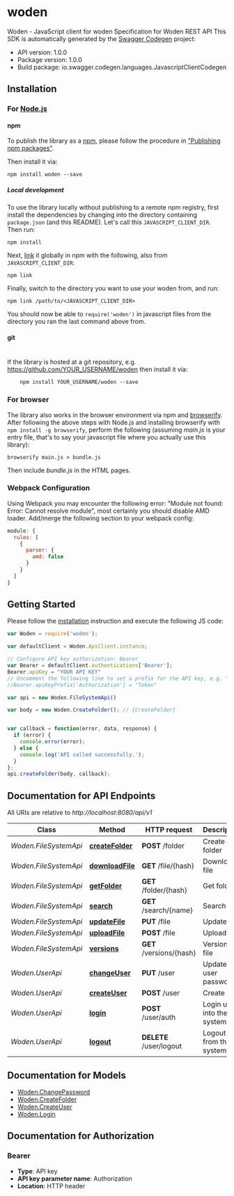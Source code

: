 # woden

Woden - JavaScript client for woden
Specification for Woden REST API
This SDK is automatically generated by the [Swagger Codegen](https://github.com/swagger-api/swagger-codegen) project:

- API version: 1.0.0
- Package version: 1.0.0
- Build package: io.swagger.codegen.languages.JavascriptClientCodegen

## Installation

### For [Node.js](https://nodejs.org/)

#### npm

To publish the library as a [npm](https://www.npmjs.com/),
please follow the procedure in ["Publishing npm packages"](https://docs.npmjs.com/getting-started/publishing-npm-packages).

Then install it via:

```shell
npm install woden --save
```

##### Local development

To use the library locally without publishing to a remote npm registry, first install the dependencies by changing 
into the directory containing `package.json` (and this README). Let's call this `JAVASCRIPT_CLIENT_DIR`. Then run:

```shell
npm install
```

Next, [link](https://docs.npmjs.com/cli/link) it globally in npm with the following, also from `JAVASCRIPT_CLIENT_DIR`:

```shell
npm link
```

Finally, switch to the directory you want to use your woden from, and run:

```shell
npm link /path/to/<JAVASCRIPT_CLIENT_DIR>
```

You should now be able to `require('woden')` in javascript files from the directory you ran the last 
command above from.

#### git
#
If the library is hosted at a git repository, e.g.
https://github.com/YOUR_USERNAME/woden
then install it via:

```shell
    npm install YOUR_USERNAME/woden --save
```

### For browser

The library also works in the browser environment via npm and [browserify](http://browserify.org/). After following
the above steps with Node.js and installing browserify with `npm install -g browserify`,
perform the following (assuming *main.js* is your entry file, that's to say your javascript file where you actually 
use this library):

```shell
browserify main.js > bundle.js
```

Then include *bundle.js* in the HTML pages.

### Webpack Configuration

Using Webpack you may encounter the following error: "Module not found: Error:
Cannot resolve module", most certainly you should disable AMD loader. Add/merge
the following section to your webpack config:

```javascript
module: {
  rules: [
    {
      parser: {
        amd: false
      }
    }
  ]
}
```

## Getting Started

Please follow the [installation](#installation) instruction and execute the following JS code:

```javascript
var Woden = require('woden');

var defaultClient = Woden.ApiClient.instance;

// Configure API key authorization: Bearer
var Bearer = defaultClient.authentications['Bearer'];
Bearer.apiKey = "YOUR API KEY"
// Uncomment the following line to set a prefix for the API key, e.g. "Token" (defaults to null)
//Bearer.apiKeyPrefix['Authorization'] = "Token"

var api = new Woden.FileSystemApi()

var body = new Woden.CreateFolder(); // {CreateFolder} 


var callback = function(error, data, response) {
  if (error) {
    console.error(error);
  } else {
    console.log('API called successfully.');
  }
};
api.createFolder(body, callback);

```

## Documentation for API Endpoints

All URIs are relative to *http://localhost:8080/api/v1*

Class | Method | HTTP request | Description
------------ | ------------- | ------------- | -------------
*Woden.FileSystemApi* | [**createFolder**](docs/FileSystemApi.md#createFolder) | **POST** /folder | Create folder
*Woden.FileSystemApi* | [**downloadFile**](docs/FileSystemApi.md#downloadFile) | **GET** /file/{hash} | Download file
*Woden.FileSystemApi* | [**getFolder**](docs/FileSystemApi.md#getFolder) | **GET** /folder/{hash} | Get folder
*Woden.FileSystemApi* | [**search**](docs/FileSystemApi.md#search) | **GET** /search/{name} | Search
*Woden.FileSystemApi* | [**updateFile**](docs/FileSystemApi.md#updateFile) | **PUT** /file | Update file
*Woden.FileSystemApi* | [**uploadFile**](docs/FileSystemApi.md#uploadFile) | **POST** /file | Upload file
*Woden.FileSystemApi* | [**versions**](docs/FileSystemApi.md#versions) | **GET** /versions/{hash} | Versions of file
*Woden.UserApi* | [**changeUser**](docs/UserApi.md#changeUser) | **PUT** /user | Update user password
*Woden.UserApi* | [**createUser**](docs/UserApi.md#createUser) | **POST** /user | Create user
*Woden.UserApi* | [**login**](docs/UserApi.md#login) | **POST** /user/auth | Login user into the system
*Woden.UserApi* | [**logout**](docs/UserApi.md#logout) | **DELETE** /user/logout | Logout user from the system


## Documentation for Models

 - [Woden.ChangePassword](docs/ChangePassword.md)
 - [Woden.CreateFolder](docs/CreateFolder.md)
 - [Woden.CreateUser](docs/CreateUser.md)
 - [Woden.Login](docs/Login.md)


## Documentation for Authorization


### Bearer

- **Type**: API key
- **API key parameter name**: Authorization
- **Location**: HTTP header

